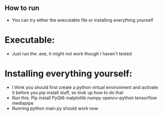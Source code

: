 ## How to run
- You can try either the executable file or installing everything yourself

# Executable:
- Just run the .exe, it might not work though I haven't tested

# Installing everything yourself:
- I think you should first create a python virtual environment and activate it before you pip install stuff, so look up how to do that
- Run this: Pip install PyQt6 matplotlib numpy opencv-python tensorflow mediapipe
- Running python main.py should work now
